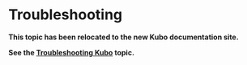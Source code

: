 # Troubleshooting

**This topic has been relocated to the new Kubo documentation site.**

**See the [Troubleshooting Kubo](https://docs-kubo.cfapps.io/managing/troubleshooting/) topic.**